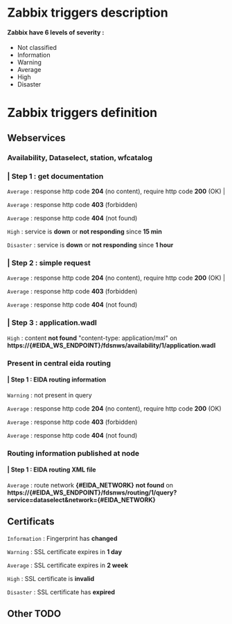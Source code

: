 #  Zabbix triggers description
#### Zabbix have 6 levels of severity :
- Not classified
- Information
- Warning
- Average
- High
- Disaster

# Zabbix  triggers definition
## Webservices
### Availability, Dataselect, station, wfcatalog
### | Step 1 : get documentation

`Average` : response http code **204** (no content), require http code **200** (OK) | 

`Average` : response http code **403** (forbidden)

`Average` : response http code **404** (not found)

`High` : service is **down** or **not responding** since **15 min**

`Disaster` : service is **down** or **not responding** since **1 hour**

### | Step 2 : simple request

`Average` : response http code **204** (no content), require http code **200** (OK) | 

`Average` : response http code **403** (forbidden)

`Average` : response http code **404** (not found)

### | Step 3 : application.wadl

`High` : content **not found** "content-type: application/mxl" on **https://{#EIDA_WS_ENDPOINT}/fdsnws/availability/1/application.wadl**

### Present in central eida routing
#### | Step 1 : EIDA routing information 

`Warning` : not present in query

`Average` : response http code **204** (no content), require http code **200** (OK)

`Average` : response http code **403** (forbidden)

`Average` : response http code **404** (not found)

### Routing information published at node
#### | Step 1 : EIDA routing XML file
`Average` : route network **{#EIDA_NETWORK}** **not found** on **https://{#EIDA_WS_ENDPOINT}/fdsnws/routing/1/query?service=dataselect&network={#EIDA_NETWORK}**

## Certificats

`Information` : Fingerprint has **changed**

`Warning` : SSL certificate expires in **1 day**

`Average` : SSL certificate expires in **2 week**

`High` : SSL certificate is **invalid**

`Disaster` : SSL certificate has **expired**


## Other TODO
